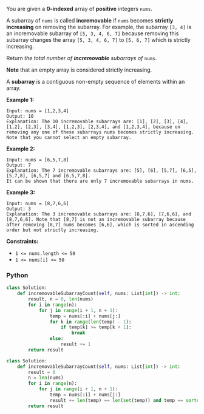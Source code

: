 You are given a  **0-indexed**  array of  **positive**  integers  `nums`.

A subarray of  `nums`  is called  **incremovable**  if  `nums`  becomes  **strictly increasing**  on removing the subarray. For example, the subarray  `[3, 4]`  is an incremovable subarray of  `[5, 3, 4, 6, 7]`  because removing this subarray changes the array  `[5, 3, 4, 6, 7]`  to  `[5, 6, 7]`  which is strictly increasing.

Return  _the total number of  **incremovable**  subarrays of_  `nums`.

**Note**  that an empty array is considered strictly increasing.

A  **subarray**  is a contiguous non-empty sequence of elements within an array.

**Example 1:**
```
Input: nums = [1,2,3,4]
Output: 10
Explanation: The 10 incremovable subarrays are: [1], [2], [3], [4], [1,2], [2,3], [3,4], [1,2,3], [2,3,4], and [1,2,3,4], because on removing any one of these subarrays nums becomes strictly increasing. Note that you cannot select an empty subarray.
```

**Example 2:**
```
Input: nums = [6,5,7,8]
Output: 7
Explanation: The 7 incremovable subarrays are: [5], [6], [5,7], [6,5], [5,7,8], [6,5,7] and [6,5,7,8].
It can be shown that there are only 7 incremovable subarrays in nums.
```

**Example 3:**
```
Input: nums = [8,7,6,6]
Output: 3
Explanation: The 3 incremovable subarrays are: [8,7,6], [7,6,6], and [8,7,6,6]. Note that [8,7] is not an incremovable subarray because after removing [8,7] nums becomes [6,6], which is sorted in ascending order but not strictly increasing.
```

**Constraints:**

-   `1 <= nums.length <= 50`
-   `1 <= nums[i] <= 50`


### Python
```python
class Solution:
    def incremovableSubarrayCount(self, nums: List[int]) -> int:
        result, n = 0, len(nums)
        for i in range(n):
            for j in range(i + 1, n + 1):
                temp = nums[:i] + nums[j:]
                for k in range(len(temp) - 1):
                    if temp[k] >= temp[k + 1]:
                        break
                else:
                    result += 1
        return result
```

```python
class Solution:
    def incremovableSubarrayCount(self, nums: List[int]) -> int:
        result = 0
        n = len(nums)
        for i in range(n):
            for j in range(i + 1, n + 1):
                temp = nums[:i] + nums[j:]
                result += len(temp) == len(set(temp)) and temp == sorted(temp)
        return result
```